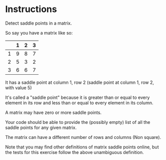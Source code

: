 # Instructions
Detect saddle points in a matrix.

So say you have a matrix like so:

|   | 1 | 2 | 3 |
|---|---|---|---|
| 1 | 9 | 8 | 7 |
| 2 | 5 | 3 | 2 |    <---
| 3 | 6 | 6 | 7 |

It has a saddle point at column 1, row 2 (saddle point at column 1, row 2, with value 5)

It's called a "saddle point" because it is greater than or equal to every element in its row and less than or equal to every element in its column.

A matrix may have zero or more saddle points.

Your code should be able to provide the (possibly empty) list of all the saddle points for any given matrix.

The matrix can have a different number of rows and columns (Non square).

Note that you may find other definitions of matrix saddle points online, but the tests for this exercise follow the above unambiguous definition.
